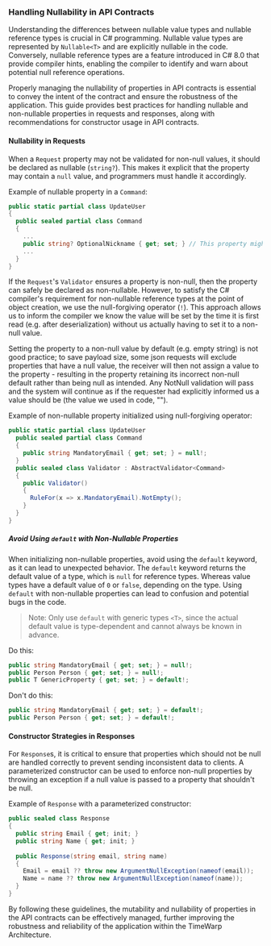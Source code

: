 ### Handling Nullability in API Contracts

Understanding the differences between nullable value types and nullable reference types is crucial in C# programming. Nullable value types are represented by `Nullable<T>` and are explicitly nullable in the code. Conversely, nullable reference types are a feature introduced in C# 8.0 that provide compiler hints, enabling the compiler to identify and warn about potential null reference operations.

Properly managing the nullability of properties in API contracts is essential to convey the intent of the contract and ensure the robustness of the application. This guide provides best practices for handling nullable and non-nullable properties in requests and responses, along with recommendations for constructor usage in API contracts. 

#### Nullability in Requests

When a `Request` property may not be validated for non-null values, it should be declared as nullable (`string?`). This makes it explicit that the property may contain a `null` value, and programmers must handle it accordingly.

Example of nullable property in a `Command`:

```csharp
public static partial class UpdateUser 
{  
  public sealed partial class Command
  {
    ...
    public string? OptionalNickname { get; set; } // This property might be null if not provided
    ...
  }
}
```

If the `Request`'s `Validator` ensures a property is non-null, then the property can safely be declared as non-nullable. However, to satisfy the C# compiler's requirement for non-nullable reference types at the point of object creation, we use the null-forgiving operator (`!`). This approach allows us to inform the compiler we know the value will be set by the time it is first read (e.g. after deserialization) without us actually having to set it to a non-null value.

Setting the property to a non-null value by default (e.g. empty string) is not good practice; to save payload size, some json requests will exclude properties that have a null value, the receiver will then not assign a value to the property - resulting in the property retaining its incorrect non-null default rather than being null as intended. Any NotNull validation will pass and the system will continue as if the requester had explicitly informed us a value should be (the value we used in code, "").

Example of non-nullable property initialized using null-forgiving operator:

```csharp
public static partial class UpdateUser
  public sealed partial class Command
  {
    public string MandatoryEmail { get; set; } = null!;
  }
  public sealed class Validator : AbstractValidator<Command>
  {
    public Validator()
    {
      RuleFor(x => x.MandatoryEmail).NotEmpty();
    }
  }
}
```

##### Avoid Using `default` with Non-Nullable Properties
  
  When initializing non-nullable properties, avoid using the `default` keyword, as it can lead to unexpected behavior. The `default` keyword returns the default value of a type, which is `null` for reference types. Whereas value types have a default value of `0` or `false`, depending on the type. Using `default` with non-nullable properties can lead to confusion and potential bugs in the code. 
 
> Note: Only use `default` with generic types `<T>`, since the actual default value is type-dependent and cannot always be known in advance.

Do this:
```csharp
public string MandatoryEmail { get; set; } = null!;
public Person Person { get; set; } = null!;
public T GenericProperty { get; set; } = default!;
```
Don't do this:
```csharp
public string MandatoryEmail { get; set; } = default!;
public Person Person { get; set; } = default!;
```

#### Constructor Strategies in Responses

For `Response`s, it is critical to ensure that properties which should not be null are handled correctly to prevent sending inconsistent data to clients. A parameterized constructor can be used to enforce non-null properties by throwing an exception if a null value is passed to a property that shouldn't be null.

Example of `Response` with a parameterized constructor:

```csharp
public sealed class Response
{
  public string Email { get; init; }
  public string Name { get; init; }
  
  public Response(string email, string name)
  {
    Email = email ?? throw new ArgumentNullException(nameof(email));
    Name = name ?? throw new ArgumentNullException(nameof(name));
  }
}
```

By following these guidelines, the mutability and nullability of properties in the API contracts can be effectively managed, further improving the robustness and reliability of the application within the TimeWarp Architecture.
